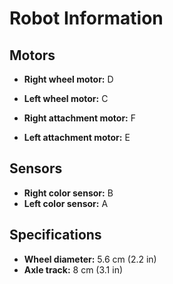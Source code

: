 # Robot Information

## Motors

- **Right wheel motor:** D
- **Left wheel motor:** C

- **Right attachment motor:** F
- **Left attachment motor:** E

## Sensors

- **Right color sensor:** B
- **Left color sensor:** A

## Specifications

- **Wheel diameter:** 5.6 cm (2.2 in)
- **Axle track:** 8 cm (3.1 in)